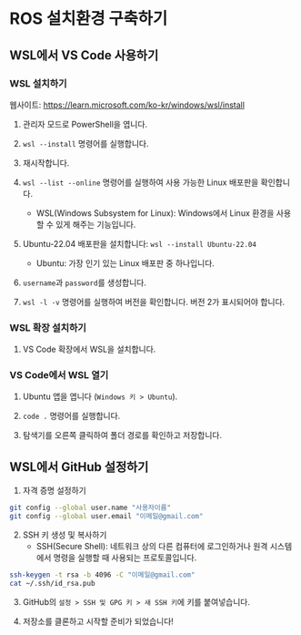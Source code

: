# ROS 설치환경 구축하기

## WSL에서 VS Code 사용하기

### WSL 설치하기

웹사이트: https://learn.microsoft.com/ko-kr/windows/wsl/install

1. 관리자 모드로 PowerShell을 엽니다.

2. `wsl --install` 명령어를 실행합니다.

3. 재시작합니다.

4. `wsl --list --online` 명령어를 실행하여 사용 가능한 Linux 배포판을 확인합니다.

   - WSL(Windows Subsystem for Linux): Windows에서 Linux 환경을 사용할 수 있게 해주는 기능입니다.

5. Ubuntu-22.04 배포판을 설치합니다: `wsl --install Ubuntu-22.04`

   - Ubuntu: 가장 인기 있는 Linux 배포판 중 하나입니다.

6. `username`과 `password`를 생성합니다.

7. `wsl -l -v` 명령어를 실행하여 버전을 확인합니다. 버전 2가 표시되어야 합니다.

### WSL 확장 설치하기

1. VS Code 확장에서 WSL을 설치합니다.

### VS Code에서 WSL 열기

1. Ubuntu 앱을 엽니다 (`Windows 키 > Ubuntu`).

2. `code .` 명령어를 실행합니다.

3. 탐색기를 오른쪽 클릭하여 폴더 경로를 확인하고 저장합니다.

## WSL에서 GitHub 설정하기

1. 자격 증명 설정하기

```bash
git config --global user.name "사용자이름"
git config --global user.email "이메일@gmail.com"
```

2. SSH 키 생성 및 복사하기
   - SSH(Secure Shell): 네트워크 상의 다른 컴퓨터에 로그인하거나 원격 시스템에서 명령을 실행할 때 사용되는 프로토콜입니다.

```bash
ssh-keygen -t rsa -b 4096 -C "이메일@gmail.com"
cat ~/.ssh/id_rsa.pub
```

3. GitHub의 `설정 > SSH 및 GPG 키 > 새 SSH 키`에 키를 붙여넣습니다.

4. 저장소를 클론하고 시작할 준비가 되었습니다!
